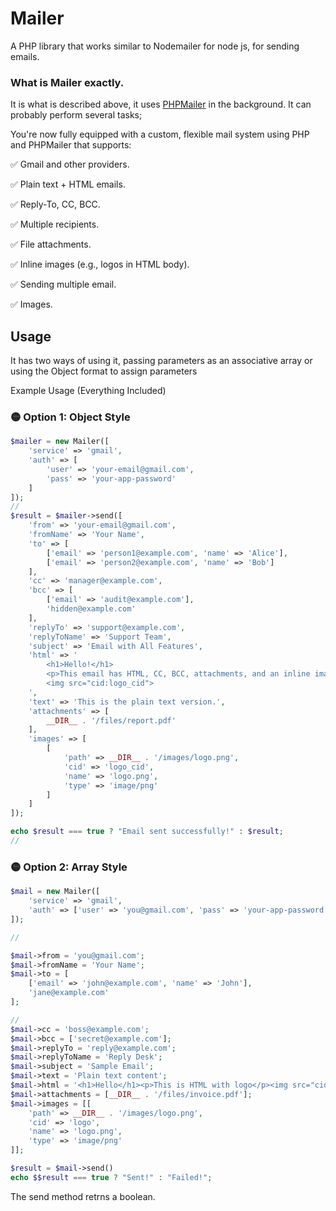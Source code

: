 # Mailer
A PHP library that works similar to Nodemailer for node js, for sending emails.

### What is Mailer exactly.
It is what is described above, it uses [PHPMailer](https://packagist.org/packages/phpmailer/phpmailer) in the background. It can probably perform several tasks;

You're now fully equipped with a custom, flexible mail system using PHP and PHPMailer that supports:

✅ Gmail and other providers.

✅ Plain text + HTML emails.

✅ Reply-To, CC, BCC.

✅ Multiple recipients.

✅ File attachments.

✅ Inline images (e.g., logos in HTML body).

✅ Sending multiple email.

✅ Images.


## Usage
It has two ways of using it, passing parameters as an associative array or using the Object format to assign parameters

Example Usage (Everything Included)

### 🟡 Option 1: Object Style
```php
$mailer = new Mailer([
    'service' => 'gmail',
    'auth' => [
        'user' => 'your-email@gmail.com',
        'pass' => 'your-app-password'
    ]
]);
// 
$result = $mailer->send([
    'from' => 'your-email@gmail.com',
    'fromName' => 'Your Name',
    'to' => [
        ['email' => 'person1@example.com', 'name' => 'Alice'],
        ['email' => 'person2@example.com', 'name' => 'Bob']
    ],
    'cc' => 'manager@example.com',
    'bcc' => [
        ['email' => 'audit@example.com'],
        'hidden@example.com'
    ],
    'replyTo' => 'support@example.com',
    'replyToName' => 'Support Team',
    'subject' => 'Email with All Features',
    'html' => '
        <h1>Hello!</h1>
        <p>This email has HTML, CC, BCC, attachments, and an inline image:</p>
        <img src="cid:logo_cid">
    ',
    'text' => 'This is the plain text version.',
    'attachments' => [
        __DIR__ . '/files/report.pdf'
    ],
    'images' => [
        [
            'path' => __DIR__ . '/images/logo.png',
            'cid' => 'logo_cid',
            'name' => 'logo.png',
            'type' => 'image/png'
        ]
    ]
]);

echo $result === true ? "Email sent successfully!" : $result;
// 
```

### 🟡 Option 2: Array Style

```php
$mail = new Mailer([
    'service' => 'gmail',
    'auth' => ['user' => 'you@gmail.com', 'pass' => 'your-app-password']
]);

//

$mail->from = 'you@gmail.com';
$mail->fromName = 'Your Name';
$mail->to = [
    ['email' => 'john@example.com', 'name' => 'John'],
    'jane@example.com'
];

// 
$mail->cc = 'boss@example.com';
$mail->bcc = ['secret@example.com'];
$mail->replyTo = 'reply@example.com';
$mail->replyToName = 'Reply Desk';
$mail->subject = 'Sample Email';
$mail->text = 'Plain text content';
$mail->html = '<h1>Hello</h1><p>This is HTML with logo</p><img src="cid:logo">';
$mail->attachments = [__DIR__ . '/files/invoice.pdf'];
$mail->images = [[
    'path' => __DIR__ . '/images/logo.png',
    'cid' => 'logo',
    'name' => 'logo.png',
    'type' => 'image/png'
]];

$result = $mail->send()
echo $$result === true ? "Sent!" : "Failed!";
```

The send method retrns a boolean.